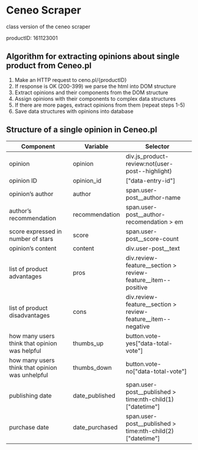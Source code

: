 # Ceneo Scraper
class version of the ceneo scraper

productID: 161123001
## Algorithm for extracting opinions about single product from Ceneo.pl
1. Make an HTTP request to ceno.pl/{productID}
2. If response is OK (200-399) we parse the html into DOM structure
3. Extract opinions and their components from the DOM structure
4. Assign opinions with their components to complex data structures
5. If there are more pages, extract opinions from them (repeat steps 1-5)
6. Save data structures with opinions into database

## Structure of a single opinion in Ceneo.pl
|Component|Variable|Selector|
|----------|----------|----------|
|opinion|opinion|div.js_product-review:not(user-post--highlight)|
|opinion ID|opinion_id|["data-entry-id"]|
|opinion’s author|author|span.user-post__author-name|
|author’s recommendation|recommendation|span.user-post__author-recomendation > em|
|score expressed in number of stars|score|span.user-post__score-count|
|opinion’s content|content|div.user-post__text|
|list of product advantages|pros|div.review-feature__section > review-feature__item--positive|
|list of product disadvantages|cons|div.review-feature__section > review-feature__item--negative|
|how many users think that opinion was helpful|thumbs_up|button.vote-yes["data-total-vote"]|
|how many users think that opinion was unhelpful|thumbs_down|button.vote-no["data-total-vote"]|
|publishing date|date_published|span.user-post__published > time:nth-child(1)["datetime"]|
|purchase date|date_purchased|span.user-post__published > time:nth-child(2)["datetime"]|